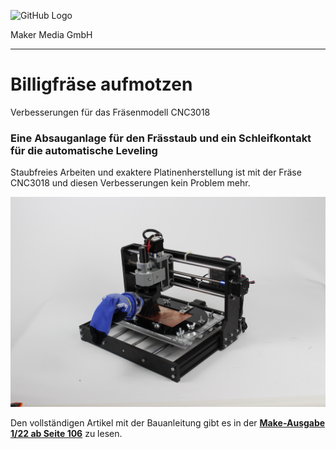 ![GitHub Logo](http://www.heise.de/make/icons/make_logo.png)

Maker Media GmbH
*** 

# Billigfräse aufmotzen
Verbesserungen für das Fräsenmodell CNC3018

### Eine Absauganlage für den Frässtaub und ein Schleifkontakt für die automatische Leveling 

Staubfreies Arbeiten und exaktere Platinenherstellung ist mit der Fräse CNC3018 und diesen Verbesserungen kein Problem mehr. 

![Picture](https://github.com/MakeMagazinDE/billigfraese/blob/main/cnc3018.JPG) 

Den vollständigen Artikel mit der Bauanleitung gibt es in der **[Make-Ausgabe 1/22 ab Seite 106](https://www.heise.de/select/make/2022/1/2129311230220475870)** zu lesen. 


